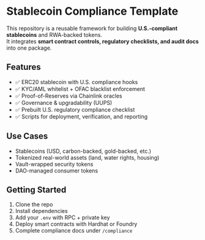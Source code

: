 # Stablecoin Compliance Template

This repository is a reusable framework for building **U.S.-compliant stablecoins** and RWA-backed tokens.  
It integrates **smart contract controls, regulatory checklists, and audit docs** into one package.

## Features
- ✅ ERC20 stablecoin with U.S. compliance hooks
- ✅ KYC/AML whitelist + OFAC blacklist enforcement
- ✅ Proof-of-Reserves via Chainlink oracles
- ✅ Governance & upgradability (UUPS)
- ✅ Prebuilt U.S. regulatory compliance checklist
- ✅ Scripts for deployment, verification, and reporting

## Use Cases
- Stablecoins (USD, carbon-backed, gold-backed, etc.)
- Tokenized real-world assets (land, water rights, housing)
- Vault-wrapped security tokens
- DAO-managed consumer tokens

## Getting Started
1. Clone the repo
2. Install dependencies
3. Add your `.env` with RPC + private key
4. Deploy smart contracts with Hardhat or Foundry
5. Complete compliance docs under `/compliance`
